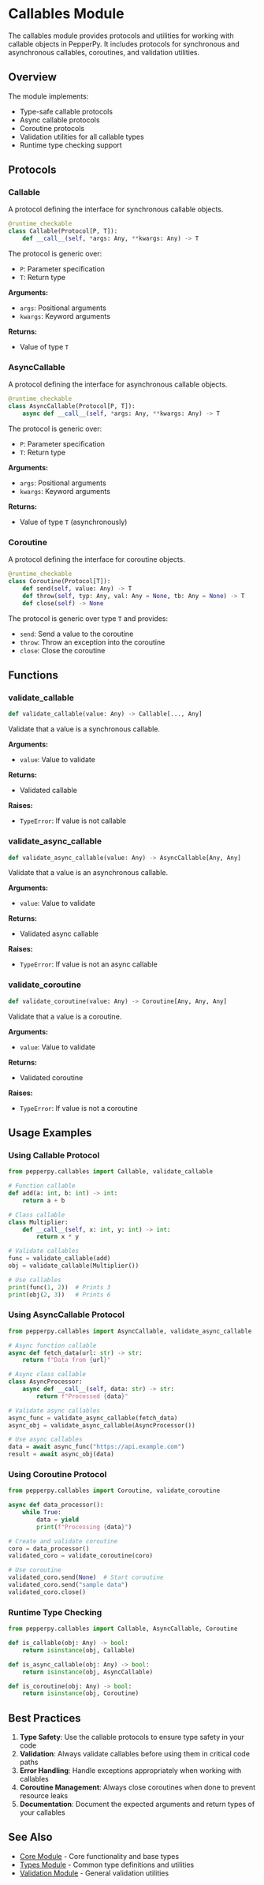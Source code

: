 # Callables Module

The callables module provides protocols and utilities for working with callable objects in PepperPy. It includes protocols for synchronous and asynchronous callables, coroutines, and validation utilities.

## Overview

The module implements:
- Type-safe callable protocols
- Async callable protocols
- Coroutine protocols
- Validation utilities for all callable types
- Runtime type checking support

## Protocols

### Callable

A protocol defining the interface for synchronous callable objects.

```python
@runtime_checkable
class Callable(Protocol[P, T]):
    def __call__(self, *args: Any, **kwargs: Any) -> T
```

The protocol is generic over:
- `P`: Parameter specification
- `T`: Return type

**Arguments:**
- `args`: Positional arguments
- `kwargs`: Keyword arguments

**Returns:**
- Value of type `T`

### AsyncCallable

A protocol defining the interface for asynchronous callable objects.

```python
@runtime_checkable
class AsyncCallable(Protocol[P, T]):
    async def __call__(self, *args: Any, **kwargs: Any) -> T
```

The protocol is generic over:
- `P`: Parameter specification
- `T`: Return type

**Arguments:**
- `args`: Positional arguments
- `kwargs`: Keyword arguments

**Returns:**
- Value of type `T` (asynchronously)

### Coroutine

A protocol defining the interface for coroutine objects.

```python
@runtime_checkable
class Coroutine(Protocol[T]):
    def send(self, value: Any) -> T
    def throw(self, typ: Any, val: Any = None, tb: Any = None) -> T
    def close(self) -> None
```

The protocol is generic over type `T` and provides:
- `send`: Send a value to the coroutine
- `throw`: Throw an exception into the coroutine
- `close`: Close the coroutine

## Functions

### validate_callable

```python
def validate_callable(value: Any) -> Callable[..., Any]
```

Validate that a value is a synchronous callable.

**Arguments:**
- `value`: Value to validate

**Returns:**
- Validated callable

**Raises:**
- `TypeError`: If value is not callable

### validate_async_callable

```python
def validate_async_callable(value: Any) -> AsyncCallable[Any, Any]
```

Validate that a value is an asynchronous callable.

**Arguments:**
- `value`: Value to validate

**Returns:**
- Validated async callable

**Raises:**
- `TypeError`: If value is not an async callable

### validate_coroutine

```python
def validate_coroutine(value: Any) -> Coroutine[Any, Any, Any]
```

Validate that a value is a coroutine.

**Arguments:**
- `value`: Value to validate

**Returns:**
- Validated coroutine

**Raises:**
- `TypeError`: If value is not a coroutine

## Usage Examples

### Using Callable Protocol

```python
from pepperpy.callables import Callable, validate_callable

# Function callable
def add(a: int, b: int) -> int:
    return a + b

# Class callable
class Multiplier:
    def __call__(self, x: int, y: int) -> int:
        return x * y

# Validate callables
func = validate_callable(add)
obj = validate_callable(Multiplier())

# Use callables
print(func(1, 2))  # Prints 3
print(obj(2, 3))   # Prints 6
```

### Using AsyncCallable Protocol

```python
from pepperpy.callables import AsyncCallable, validate_async_callable

# Async function callable
async def fetch_data(url: str) -> str:
    return f"Data from {url}"

# Async class callable
class AsyncProcessor:
    async def __call__(self, data: str) -> str:
        return f"Processed {data}"

# Validate async callables
async_func = validate_async_callable(fetch_data)
async_obj = validate_async_callable(AsyncProcessor())

# Use async callables
data = await async_func("https://api.example.com")
result = await async_obj(data)
```

### Using Coroutine Protocol

```python
from pepperpy.callables import Coroutine, validate_coroutine

async def data_processor():
    while True:
        data = yield
        print(f"Processing {data}")

# Create and validate coroutine
coro = data_processor()
validated_coro = validate_coroutine(coro)

# Use coroutine
validated_coro.send(None)  # Start coroutine
validated_coro.send("sample data")
validated_coro.close()
```

### Runtime Type Checking

```python
from pepperpy.callables import Callable, AsyncCallable, Coroutine

def is_callable(obj: Any) -> bool:
    return isinstance(obj, Callable)

def is_async_callable(obj: Any) -> bool:
    return isinstance(obj, AsyncCallable)

def is_coroutine(obj: Any) -> bool:
    return isinstance(obj, Coroutine)
```

## Best Practices

1. **Type Safety**: Use the callable protocols to ensure type safety in your code
2. **Validation**: Always validate callables before using them in critical code paths
3. **Error Handling**: Handle exceptions appropriately when working with callables
4. **Coroutine Management**: Always close coroutines when done to prevent resource leaks
5. **Documentation**: Document the expected arguments and return types of your callables

## See Also

- [Core Module](core.md) - Core functionality and base types
- [Types Module](types.md) - Common type definitions and utilities
- [Validation Module](validation.md) - General validation utilities 
